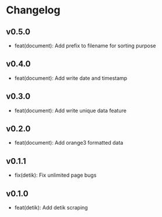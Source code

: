 # Changelog

## v0.5.0
- feat(document): Add prefix to filename for sorting purpose

## v0.4.0
- feat(document): Add write date and timestamp

## v0.3.0
- feat(document): Add write unique data feature

## v0.2.0
- feat(document): Add orange3 formatted data

## v0.1.1
- fix(detik): Fix unlimited page bugs

## v0.1.0
- feat(detik): Add detik scraping